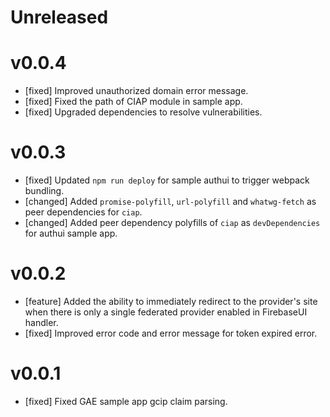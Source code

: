 # Unreleased

# v0.0.4

- [fixed] Improved unauthorized domain error message.
- [fixed] Fixed the path of CIAP module in sample app.
- [fixed] Upgraded dependencies to resolve vulnerabilities.

# v0.0.3

- [fixed] Updated `npm run deploy` for sample authui to trigger webpack bundling.
- [changed] Added `promise-polyfill`, `url-polyfill` and `whatwg-fetch` as peer dependencies for `ciap`.
- [changed] Added peer dependency polyfills of `ciap` as `devDependencies` for authui sample app.

# v0.0.2

- [feature] Added the ability to immediately redirect to the provider's site when there is only a single federated provider enabled in FirebaseUI handler.
- [fixed] Improved error code and error message for token expired error.

# v0.0.1

- [fixed] Fixed GAE sample app gcip claim parsing.
